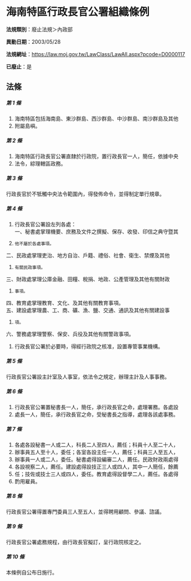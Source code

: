 # 海南特區行政長官公署組織條例

**法規類別**：廢止法規＞內政部

**異動日期**：2003/05/28  

**法規網址**：https://law.moj.gov.tw/LawClass/LawAll.aspx?pcode=D0000117

**已廢止**：是



## 法條
##### 第 1 條
1. 海南特區包括海南島、東沙群島、西沙群島、中沙群島、南沙群島及其他
1. 附屬島嶼。

##### 第 2 條
1. 海南特區行政長官公署直隸於行政院，置行政長官一人，簡任，依據中央
1. 法令，綜理轄區政務。

##### 第 3 條
行政長官於不牴觸中央法令範圍內，得發佈命令，並得制定單行規章。

##### 第 4 條
1. 行政長官公署設左列各處：  
一、秘書處掌理機要、庶務及文件之撰擬、保存、收發、印信之典守暨其
1.     他不屬於各處事項。  
二、民政處掌理吏治、地方自治、戶籍、禮俗、社會、衛生、禁煙及其他
1.     有關民政事項。  
三、財政處掌理公庫金融、田糧、稅捐、地政、公產管理及其他有關財政
1.     事項。  
四、教育處掌理教育、文化、及其他有關教育事項。  
五、建設處掌理農、工、商、礦、漁、鹽、交通、通訊及其他有關建設事
1.     項。  
六、警務處掌理警察、保安、兵役及其他有關警政事項。
1. 行政長官公署於必要時，得經行政院之核准，設置專管事業機構。

##### 第 5 條
行政長官公署設主計室及人事室，依法令之規定，辦理主計及人事事務。

##### 第 6 條
1. 行政長官公署置秘書長一人，簡任，承行政長官之命，處理署務。各處設
1. 處長一人，簡任，承行政長官之命，受秘書長之指導，處理各該處事務。

##### 第 7 條
1. 各處各設秘書一人或二人，科長二人至四人，薦任；科員十人至二十人，
1. 辦事員五人至十人，委任；各室各設主任一人，薦任；科員三人至五人，
1. 辦事員一人或二人，委任。秘書處得設編審二人，薦任。民政財政兩處得
1. 各設視察二人，薦任。建設處得設技正三人或四人，其中一人簡任，餘薦
1. 任；技佐或技士三人或四人，委任。教育處得設督學二人，薦任。各處得
1. 酌用雇員。

##### 第 8 條
行政長官公署得置專門委員三人至五人，並得聘用顧問、參議、諮議。

##### 第 9 條
行政長官公署處務規程，由行政長官擬訂，呈行政院核定之。

##### 第 10 條
本條例自公布日施行。


